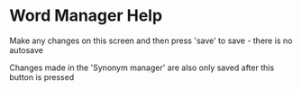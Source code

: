 # Word Manager Help

Make any changes on this screen and then press 'save' to save - there is no autosave

Changes made in the 'Synonym manager' are also only saved after this button is pressed